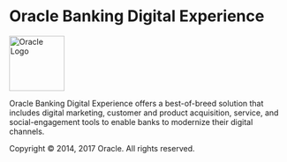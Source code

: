 # Oracle Banking Digital Experience

<img src="https://upload.wikimedia.org/wikipedia/commons/thumb/5/50/Oracle_logo.svg/2000px-Oracle_logo.svg.png" alt="Oracle Logo" style="width: 100px;"/>

Oracle Banking Digital Experience offers a best-of-breed solution that includes digital marketing, customer and product acquisition, service, and social-engagement tools to enable banks to modernize their digital channels.

Copyright © 2014, 2017 Oracle. All rights reserved.
